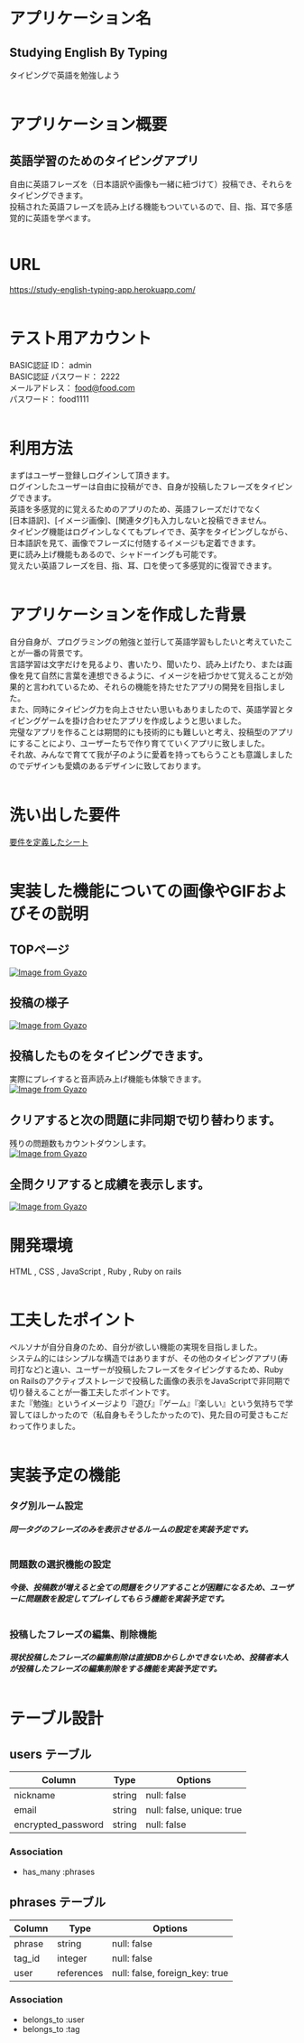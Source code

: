 # アプリケーション名
## Studying English By Typing <br>

タイピングで英語を勉強しよう  <br><br>

# アプリケーション概要
## 英語学習のためのタイピングアプリ <br>
自由に英語フレーズを（日本語訳や画像も一緒に紐づけて）投稿でき、それらをタイピングできます。<br>
投稿された英語フレーズを読み上げる機能もついているので、目、指、耳で多感覚的に英語を学べます。  <br><br>

# URL
https://study-english-typing-app.herokuapp.com/
<br><br>

# テスト用アカウント <br>
BASIC認証 ID： admin<br>
BASIC認証 パスワード： 2222<br>
メールアドレス： food@food.com<br>
パスワード： food1111<br><br>

# 利用方法
まずはユーザー登録しログインして頂きます。<br>
ログインしたユーザーは自由に投稿ができ、自身が投稿したフレーズをタイピングできます。<br>
英語を多感覚的に覚えるためのアプリのため、英語フレーズだけでなく<br>
[日本語訳]、[イメージ画像]、[関連タグ]も入力しないと投稿できません。<br>
タイピング機能はログインしなくてもプレイでき、英字をタイピングしながら、日本語訳を見て、画像でフレーズに付随するイメージも定着できます。<br>更に読み上げ機能もあるので、シャドーイングも可能です。<br>覚えたい英語フレーズを目、指、耳、口を使って多感覚的に復習できます。<br><br>

# アプリケーションを作成した背景<br>
自分自身が、プログラミングの勉強と並行して英語学習もしたいと考えていたことが一番の背景です。<br>
言語学習は文字だけを見るより、書いたり、聞いたり、読み上げたり、または画像を見て自然に言葉を連想できるように、イメージを紐づかせて覚えることが効果的と言われているため、それらの機能を持たせたアプリの開発を目指しました。<br>
また、同時にタイピング力を向上させたい思いもありましたので、英語学習とタイピングゲームを掛け合わせたアプリを作成しようと思いました。<br>
完璧なアプリを作ることは期間的にも技術的にも難しいと考え、投稿型のアプリにすることにより、ユーザーたちで作り育てていくアプリに致しました。<br>
それ故、みんなで育てて我が子のように愛着を持ってもらうことも意識しましたのでデザインも愛嬌のあるデザインに致しております。<br><br>

# 洗い出した要件<br>
[要件を定義したシート](https://docs.google.com/spreadsheets/d/1ddXoUQ62rqZVYuqK46-Mq1wuysre7pKEqbIovpVTUFI/edit#gid=982722306)<br><br>

# 実装した機能についての画像やGIFおよびその説明<br>
## TOPページ
[![Image from Gyazo](https://i.gyazo.com/942ab95cc3b68852303bf7e5159a9ba6.jpg)](https://gyazo.com/942ab95cc3b68852303bf7e5159a9ba6)<br>
## 投稿の様子
[![Image from Gyazo](https://i.gyazo.com/a99145938074ee7f5faa6c2ab1df2f26.gif)](https://gyazo.com/a99145938074ee7f5faa6c2ab1df2f26)<br>
## 投稿したものをタイピングできます。
実際にプレイすると音声読み上げ機能も体験できます。<br>
[![Image from Gyazo](https://i.gyazo.com/e1a901d055e4b797a9197303c334a91a.gif)](https://gyazo.com/e1a901d055e4b797a9197303c334a91a)<br>
## クリアすると次の問題に非同期で切り替わります。
残りの問題数もカウントダウンします。<br>
[![Image from Gyazo](https://i.gyazo.com/ce8def956729a936b5cc584ad76896f8.gif)](https://gyazo.com/ce8def956729a936b5cc584ad76896f8)<br>
## 全問クリアすると成績を表示します。
[![Image from Gyazo](https://i.gyazo.com/c93a63bb5159c688a94d0b2adf9e577b.jpg)](https://gyazo.com/c93a63bb5159c688a94d0b2adf9e577b)


# 開発環境<br>
HTML , CSS , JavaScript , Ruby , Ruby on rails<br><br>

# 工夫したポイント<br>
ペルソナが自分自身のため、自分が欲しい機能の実現を目指しました。<br>
システム的にはシンプルな構造ではありますが、その他のタイピングアプリ(寿司打など)と違い、ユーザーが投稿したフレーズをタイピングするため、Ruby on Railsのアクティブストレージで投稿した画像の表示をJavaScriptで非同期で切り替えることが一番工夫したポイントです。<br>
また『勉強』というイメージより『遊び』『ゲーム』『楽しい』という気持ちで学習してほしかったので（私自身もそうしたかったので)、見た目の可愛さもこだわって作りました。<br><br>

# 実装予定の機能<br>
### タグ別ルーム設定
##### 同一タグのフレーズのみを表示させるルームの設定を実装予定です。<br><br>
### 問題数の選択機能の設定
##### 今後、投稿数が増えると全ての問題をクリアすることが困難になるため、ユーザーに問題数を設定してプレイしてもらう機能を実装予定です。<br><br>
### 投稿したフレーズの編集、削除機能
##### 現状投稿したフレーズの編集削除は直接DBからしかできないため、投稿者本人が投稿したフレーズの編集削除をする機能を実装予定です。<br><br>

# テーブル設計<br>

## users テーブル

| Column              | Type   | Options                   |
| ------------------- | ------ | ------------------------- |
| nickname            | string | null: false               |
| email               | string | null: false, unique: true |
| encrypted_password  | string | null: false               |

### Association
- has_many :phrases



## phrases テーブル

| Column              | Type       | Options                        |
| ------------------- | ---------- | ------------------------------ |
| phrase              | string     | null: false                    |
| tag_id              | integer    | null: false                    |ActiveHash
| user                | references | null: false, foreign_key: true |

### Association
- belongs_to :user
- belongs_to :tag
